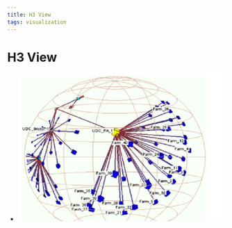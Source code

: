 ```yaml
---
title: H3 View
tags: visualization
---
```


# H3 View
- ![im](assets/Pasted%20Image%2020220506155853.png)






































































